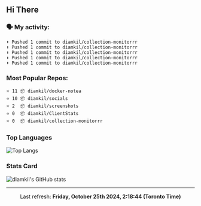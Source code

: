 ## Hi There

### 🗣 My activity:

```
⬆️ Pushed 1 commit to diamkil/collection-monitorrr
⬆️ Pushed 1 commit to diamkil/collection-monitorrr
⬆️ Pushed 1 commit to diamkil/collection-monitorrr
⬆️ Pushed 1 commit to diamkil/collection-monitorrr
⬆️ Pushed 1 commit to diamkil/collection-monitorrr
```

### Most Popular Repos:

```
⭐️ 11 📦 diamkil/docker-notea
⭐️ 10 📦 diamkil/socials
⭐️ 2  📦 diamkil/screenshots
⭐️ 0  📦 diamkil/ClientStats
⭐️ 0  📦 diamkil/collection-monitorrr
```

### Top Languages

![Top Langs](https://github-readme-stats.vercel.app/api/top-langs/?username=diamkil&layout=compact&langs_count=10)

### Stats Card

![diamkil's GitHub stats](https://github-readme-stats.vercel.app/api?username=diamkil&count_private=true&show_icons=true)

---

<p align="center">
  Last refresh: 
  <b>Friday, October 25th 2024, 2:18:44 (Toronto Time)</b>
</p>
